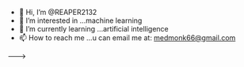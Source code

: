 - 👋 Hi, I’m @REAPER2132
- 👀 I’m interested in ...machine learning
- 🌱 I’m currently learning ...artificial intelligence
- 📫 How to reach me ...u can email me at: medmonk66@gmail.com

--->
